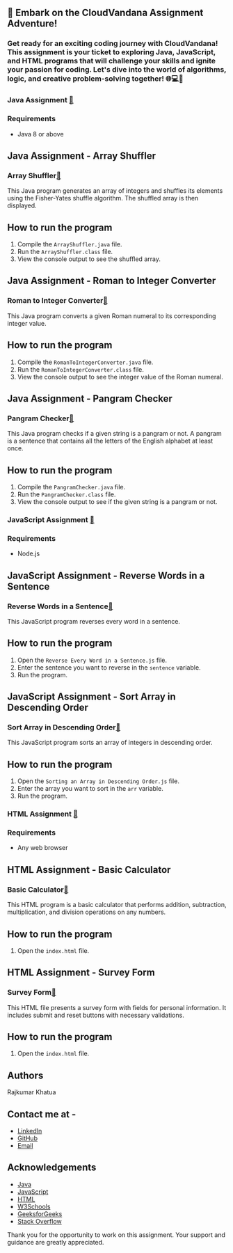 ## 🚀 Embark on the CloudVandana Assignment Adventure!

### Get ready for an exciting coding journey with CloudVandana! This assignment is your ticket to exploring Java, JavaScript, and HTML programs that will challenge your skills and ignite your passion for coding. Let's dive into the world of algorithms, logic, and creative problem-solving together! 🌐💻🚀

### Java Assignment [🔗](https://github.com/Rajkumar-Khatua/CloudVandana-Assignment/tree/main/javaAssignment/Java__Assignment)

### Requirements

- Java 8 or above

## Java Assignment - Array Shuffler

### Array Shuffler[🔗](https://github.com/Rajkumar-Khatua/CloudVandana-Assignment/blob/main/javaAssignment/Java__Assignment/ArrayShuffler.java)

This Java program generates an array of integers and shuffles its elements using the Fisher-Yates shuffle algorithm. The shuffled array is then displayed.

## How to run the program

1. Compile the `ArrayShuffler.java` file.
2. Run the `ArrayShuffler.class` file.
3. View the console output to see the shuffled array.

## Java Assignment - Roman to Integer Converter

### Roman to Integer Converter[🔗](https://github.com/Rajkumar-Khatua/CloudVandana-Assignment/blob/main/javaAssignment/Java__Assignment/RomanToIntegerConverter.java)

This Java program converts a given Roman numeral to its corresponding integer value.

## How to run the program

1. Compile the `RomanToIntegerConverter.java` file.
2. Run the `RomanToIntegerConverter.class` file.
3. View the console output to see the integer value of the Roman numeral.

## Java Assignment - Pangram Checker

### Pangram Checker[🔗](https://github.com/Rajkumar-Khatua/CloudVandana-Assignment/blob/main/javaAssignment/Java__Assignment/PangramChecker.java)

This Java program checks if a given string is a pangram or not. A pangram is a sentence that contains all the letters of the English alphabet at least once.

## How to run the program

1. Compile the `PangramChecker.java` file.
2. Run the `PangramChecker.class` file.
3. View the console output to see if the given string is a pangram or not.

### JavaScript Assignment [🔗](https://github.com/Rajkumar-Khatua/CloudVandana-Assignment/tree/main/JS_Assignment)

### Requirements

- Node.js

## JavaScript Assignment - Reverse Words in a Sentence

### Reverse Words in a Sentence[🔗](https://github.com/Rajkumar-Khatua/CloudVandana-Assignment/blob/main/JS_Assignment/Reverse%20Every%20Word%20in%20a%20Sentence.js)

This JavaScript program reverses every word in a sentence.

## How to run the program

1. Open the `Reverse Every Word in a Sentence.js` file.
2. Enter the sentence you want to reverse in the `sentence` variable.
3. Run the program.

## JavaScript Assignment - Sort Array in Descending Order

### Sort Array in Descending Order[🔗](https://github.com/Rajkumar-Khatua/CloudVandana-Assignment/blob/main/JS_Assignment/Sorting%20an%20Array%20in%20Descending%20Order.js)

This JavaScript program sorts an array of integers in descending order.

## How to run the program

1. Open the `Sorting an Array in Descending Order.js` file.
2. Enter the array you want to sort in the `arr` variable.
3. Run the program.

### HTML Assignment [🔗](https://github.com/Rajkumar-Khatua/CloudVandana-Assignment/tree/main/HTML_Assignment)

### Requirements

- Any web browser

## HTML Assignment - Basic Calculator

### Basic Calculator[🔗](https://github.com/Rajkumar-Khatua/CloudVandana-Assignment/blob/main/HTML_Assignment/FirstAssignment/index.html)

This HTML program is a basic calculator that performs addition, subtraction, multiplication, and division operations on any numbers.

## How to run the program

1. Open the `index.html` file.

## HTML Assignment - Survey Form

### Survey Form[🔗](https://github.com/Rajkumar-Khatua/CloudVandana-Assignment/blob/main/HTML_Assignment/SecondAssignment/index.html)

This HTML file presents a survey form with fields for personal information. It includes submit and reset buttons with necessary validations.

## How to run the program

1. Open the `index.html` file.



## Authors
Rajkumar Khatua

## Contact me at -
- [LinkedIn](https://www.linkedin.com/in/rajkumar-khatua-57154a20b/)
- [GitHub](https://github.com/Rajkumar-Khatua)
- [Email](mailto:rajkhatua2020@gmail.com)



## Acknowledgements

 - [Java](https://www.java.com/en/)
 - [JavaScript](https://www.javascript.com/)
 - [HTML](https://html.com/)
 - [W3Schools](https://www.w3schools.com/)
 - [GeeksforGeeks](https://www.geeksforgeeks.org/)
 - [Stack Overflow](https://stackoverflow.com/)

 Thank you for the opportunity to work on this assignment. Your support and guidance are greatly appreciated.
 